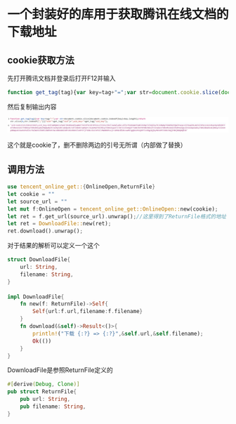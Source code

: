 # 一个封装好的库用于获取腾讯在线文档的下载地址

## cookie获取方法

先打开腾讯文档并登录后打开F12并输入

```javascript
function get_tag(tag){var key=tag+"=";var str=document.cookie.slice(document.cookie.indexOf(key)+key.length);return str.slice(0,str.indexOf(";"))}"uid="+get_tag("uid")+";uid_key="+get_tag("uid_key");
```

然后复制输出内容

![1723622466877](.\console.png)

这个就是cookie了，删不删除两边的引号无所谓（内部做了替换）

## 调用方法

```rust
use tencent_online_get::{OnlineOpen,ReturnFile}
let cookie = ""
let source_url = ""
let mut f:OnlineOpen = tencent_online_get::OnlineOpen::new(cookie);
let ret = f.get_url(source_url).unwrap();//这里得到了ReturnFile格式的地址
let ret = DownloadFile::new(ret);
ret.download().unwrap();
```

对于结果的解析可以定义一个这个

```rust
struct DownloadFile{
	url: String,
	filename: String,
}

impl DownloadFile{
	fn new(f: ReturnFile)->Self{
		Self{url:f.url,filename:f.filename}
	}
	fn download(&self)->Result<()>{
		println!("下载 {:?} => {:?}",&self.url,&self.filename);
		Ok(())
	}
}
```

DownloadFile是参照ReturnFile定义的

```rust
#[derive(Debug, Clone)]
pub struct ReturnFile{
    pub url: String,
    pub filename: String,
}
```

